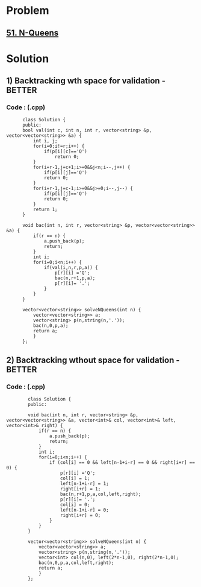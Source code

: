 # Problem

## [51. N-Queens](https://leetcode.com/problems/n-queens/)


# Solution 

## 1) Backtracking wth space for validation - BETTER

      
      
      
   ### Code : (.cpp)
    
          class Solution {
          public:
          bool val(int c, int n, int r, vector<string> &p, vector<vector<string>> &a) {
              int i, j;
              for(i=0;i!=r;i++) {
                  if(p[i][c]=='Q')
                      return 0;
              }
              for(i=r-1,j=c+1;i>=0&&j<n;i--,j++) {
                  if(p[i][j]=='Q')
                  return 0;
              }
              for(i=r-1,j=c-1;i>=0&&j>=0;i--,j--) {
                  if(p[i][j]=='Q')
                  return 0;
              }
              return 1;
          }

          void bac(int n, int r, vector<string> &p, vector<vector<string>> &a) {
              if(r == n) {
                  a.push_back(p);
                  return;
              }
              int i;
              for(i=0;i<n;i++) {
                  if(val(i,n,r,p,a)) {   
                      p[r][i] ='Q';
                      bac(n,r+1,p,a);
                      p[r][i]= '.';
                  }
              }
          }

          vector<vector<string>> solveNQueens(int n) {
              vector<vector<string>> a;
              vector<string> p(n,string(n,'.'));
              bac(n,0,p,a);
              return a;
              }
          };
          


## 2) Backtracking wthout space for validation - BETTER

      
   
      
   ### Code : (.cpp)
   
            class Solution {
            public:

            void bac(int n, int r, vector<string> &p, vector<vector<string>> &a, vector<int>& col, vector<int>& left, vector<int>& right) {
                if(r == n) {
                    a.push_back(p);
                    return;
                }
                int i;
                for(i=0;i<n;i++) {
                    if (col[i] == 0 && left[n-1+i-r] == 0 && right[i+r] == 0) {   
                        p[r][i] ='Q';
                        col[i] = 1;
                        left[n-1+i-r] = 1;
                        right[i+r] = 1;
                        bac(n,r+1,p,a,col,left,right);
                        p[r][i]= '.';
                        col[i] = 0;
                        left[n-1+i-r] = 0;
                        right[i+r] = 0;
                    }
                }
            }

            vector<vector<string>> solveNQueens(int n) {
                vector<vector<string>> a;
                vector<string> p(n,string(n,'.'));
                vector<int> col(n,0), left(2*n-1,0), right(2*n-1,0); 
                bac(n,0,p,a,col,left,right);
                return a;
                }
            };
   
